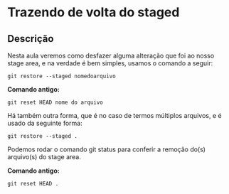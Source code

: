 # Trazendo de volta do staged

## Descrição

Nesta aula veremos como desfazer alguma alteração que foi ao nosso stage area, e na verdade é bem simples, usamos o comando a seguir:

`git restore --staged nomedoarquivo`

**Comando antigo:**

`git reset HEAD nome do arquivo`

Há também outra forma, que é no caso de termos múltiplos arquivos, e é usado da seguinte forma:

`git restore --staged .`

Podemos rodar o comando git status para conferir a remoção do(s) arquivo(s) do stage area.

**Comando antigo:**

`git reset HEAD .`
